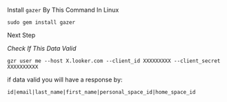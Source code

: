 Install `gazer` By This Command In Linux

`sudo gem install gazer`

Next Step

_Check If This Data Valid_

`gzr user me --host X.looker.com --client_id XXXXXXXXX --client_secret XXXXXXXXXX`

if data valid you will have a response by:
```
id|email|last_name|first_name|personal_space_id|home_space_id
```

